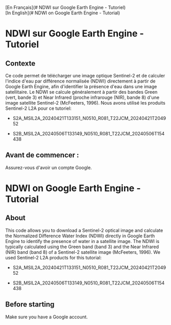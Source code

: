 <p align="center">
    <a href="______________">
    </a>
</p>


[En Français](# NDWI sur Google Earth Engine  - Tutoriel)  
[In English](# NDWI on Google Earth Engine - Tutorial)    

# NDWI sur Google Earth Engine  - Tutoriel

## Contexte
Ce code permet de télécharger une image optique Sentinel-2 et de calculer l'indice d'eau par différence normalisée (NDWI) directement à partir de Google Earth Engine, afin d'identifier la présence d'eau dans une image satellitaire. Le NDWI se calcule généralement à partir des bandes Green (vert, bande 3) et Near Infrared (proche infrarouge (NIR), bande 8) d'une image satellite Sentinel-2 (McFeeters, 1996). Nous avons utilisé les produits Sentinel-2 L2A pour ce tutoriel: 

- S2A_MSIL2A_20240421T133151_N0510_R081_T22JCM_20240421T204952  

- S2B_MSIL2A_20240506T133149_N0510_R081_T22JCM_20240506T154438  

## Avant de commencer :

Assurez-vous d'avoir un compte Google.


# NDWI on Google Earth Engine - Tutorial

## About
This code allows you to download a Sentinel-2 optical image and calculate the Normalized Difference Water Index (NDWI) directly in Google Earth Engine to identify the presence of water in a satellite image. The NDWI is typically calculated using the Green band (band 3) and the Near Infrared (NIR) band (band 8) of a Sentinel-2 satellite image (McFeeters, 1996). We used Sentinel-2 L2A products for this tutorial: 

- S2A_MSIL2A_20240421T133151_N0510_R081_T22JCM_20240421T204952  

- S2B_MSIL2A_20240506T133149_N0510_R081_T22JCM_20240506T154438
  
## Before starting

Make sure you have a Google account.

